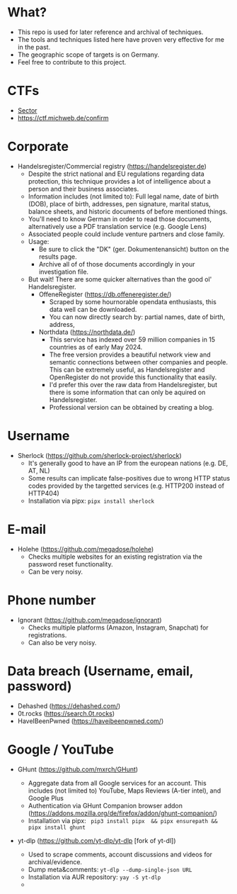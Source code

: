 # What?
 * This repo is used for later reference and archival of techniques.
 * The tools and techniques listed here have proven very effective for me in the past.
 * The geographic scope of targets is on Germany.
 * Feel free to contribute to this project.

# CTFs
 * [Sector](https://sector035.n)
 * https://ctf.michweb.de/confirm

# Corporate 
  * Handelsregister/Commercial registry (https://handelsregister.de)
      * Despite the strict national and EU regulations regarding data protection, this technique provides a lot of intelligence about a person and their business associates.
      * Information includes (not limited to): Full legal name, date of birth (DOB), place of birth, addresses, pen signature, marital status, balance sheets, and historic documents of before mentioned things.
      * You'll need to know German in order to read those documents, alternatively use a PDF translation service (e.g. Google Lens)
      * Associated people could include venture partners and close family.
      * Usage:
         * Be sure to click the "DK" (ger. Dokumentenansicht) button on the results page.
         * Archive all of of those documents accordingly in your investigation file.
      * But wait! There are some quicker alternatives than the good ol' Handelsregister.
         * OffeneRegister (https://db.offeneregister.de/)
            * Scraped by some hournorable opendata enthusiasts, this data well can be downloaded.
            * You can now directly search by: partial names, date of birth, address, 
         * Northdata (https://northdata.de/)
            * This service has indexed over 59 million companies in 15 countries as of early May 2024.
            * The free version provides a beautiful network view and semantic connections between other companies and people. This can be extremely useful, as Handelsregister and OpenRegister do not provide this functionality that easily.
            * I'd prefer this over the raw data from Handelsregister, but there is some information that can only be aquired on Handelsregister.
            * Professional version can be obtained by creating a blog.

        
# Username 
  * Sherlock (https://github.com/sherlock-project/sherlock)
      * It's generally good to have an IP from the european nations (e.g. DE, AT, NL)
      * Some results can implicate false-positives due to wrong HTTP status codes provided by the targetted services (e.g. HTTP200 instead of HTTP404)
      * Installation via pipx: `pipx install sherlock`
        

# E-mail
  * Holehe (https://github.com/megadose/holehe)
      * Checks multiple websites for an existing registration via the password reset functionality.
      * Can be very noisy.


# Phone number
 * Ignorant (https://github.com/megadose/ignorant)
     * Checks multiple platforms (Amazon, Instagram, Snapchat) for registrations.
     * Can also be very noisy.
  
       
# Data breach (Username, email, password)
  * Dehashed (https://dehashed.com/)
  * 0t.rocks (https://search.0t.rocks)
  * HaveIBeenPwned (https://haveibeenpwned.com/)

    
# Google / YouTube
  * GHunt (https://github.com/mxrch/GHunt)
      * Aggregate data from all Google services for an account. This includes (not limited to) YouTube, Maps Reviews (A-tier intel), and Google Plus 
      * Authentication via GHunt Companion browser addon (https://addons.mozilla.org/de/firefox/addon/ghunt-companion/)
      * Installation via pipx: `
         pip3 install pipx  &&
         pipx ensurepath &&
         pipx install ghunt`

* yt-dlp (https://github.com/yt-dlp/yt-dlp [fork of yt-dl])
    * Used to scrape comments, account discussions and videos for archival/evidence.
    * Dump meta&comments: `yt-dlp --dump-single-json URL`
    * Installation via AUR repository: `yay -S yt-dlp`
    *  

